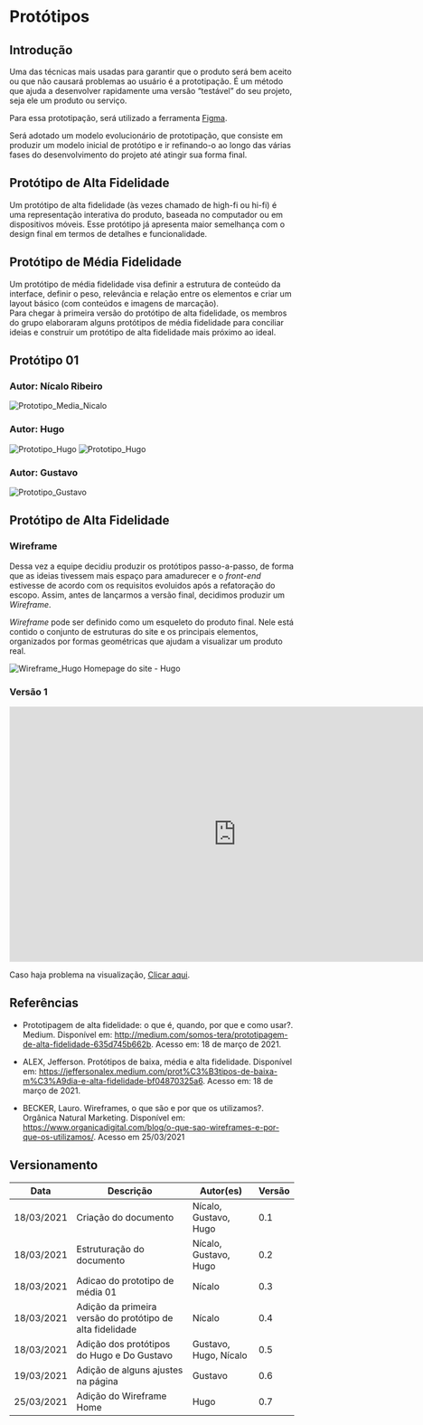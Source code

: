 # Protótipos

## Introdução

Uma das técnicas mais usadas para garantir que o produto será bem aceito ou que não causará problemas ao usuário é a prototipação. É um método que ajuda a desenvolver rapidamente uma versão “testável” do seu projeto, seja ele um produto ou serviço.

Para essa prototipação, será utilizado a ferramenta [Figma](https://www.figma.com/).  

Será adotado um modelo evolucionário de prototipação, que consiste em produzir um modelo inicial de protótipo e ir refinando-o ao longo das várias fases do desenvolvimento do projeto até atingir sua forma final.

## Protótipo de Alta Fidelidade

Um protótipo de alta fidelidade (às vezes chamado de high-fi ou hi-fi) é uma representação interativa do produto, baseada no computador ou em dispositivos móveis. Esse protótipo já apresenta maior semelhança com o design final em termos de detalhes e funcionalidade.  

## Protótipo de Média Fidelidade

Um protótipo de média fidelidade visa definir a estrutura de conteúdo da interface, definir o peso, relevância e relação entre os elementos e criar um layout básico (com conteúdos e imagens de marcação).  
Para chegar à primeira versão do protótipo de alta fidelidade, os membros do grupo elaboraram alguns protótipos de média fidelidade para conciliar ideias e construir um protótipo de alta fidelidade mais próximo ao ideal.

## Protótipo 01 
### Autor: Nícalo Ribeiro

![Prototipo_Media_Nicalo](imagens/prototipo-media-nicalo.jpg)  

### Autor: Hugo

![Prototipo_Hugo](imagens/prototipo-hugo-1.png)
![Prototipo_Hugo](imagens/prototipo-hugo-2.png)  

### Autor: Gustavo

![Prototipo_Gustavo](imagens/prototipo-gustavo.png)

## Protótipo de Alta Fidelidade

### Wireframe

Dessa vez a equipe decidiu produzir os protótipos passo-a-passo, de forma que as ideias tivessem mais espaço para amadurecer e o *front-end* estivesse de acordo com os requisitos evoluidos após a refatoração do escopo. Assim, antes de lançarmos a versão final, decidimos produzir um *Wireframe*.

*Wireframe* pode ser definido como um esqueleto do produto final. Nele está contido o conjunto de estruturas do site e os principais elementos, organizados por formas geométricas que ajudam a visualizar um produto real.

![Wireframe_Hugo](imagens/Wireframe_home.jpg)
Homepage do site - Hugo
### Versão 1
<iframe style="border: 1px solid rgba(0, 0, 0, 0.1);" width="800" height="450" src="https://www.figma.com/embed?embed_host=share&url=https%3A%2F%2Fwww.figma.com%2Fproto%2FxJ49RxNyO7ulXwd86Gxbov%2FUntitled%3Fnode-id%3D2%253A17%26scaling%3Dscale-down" allowfullscreen></iframe>  

Caso haja problema na visualização, [Clicar aqui](https://www.figma.com/proto/xJ49RxNyO7ulXwd86Gxbov/Untitled?node-id=2%3A17&scaling=min-zoom).

## Referências

- Prototipagem de alta fidelidade: o que é, quando, por que e como usar?. Medium. Disponível em: <http://medium.com/somos-tera/prototipagem-de-alta-fidelidade-635d745b662b>. Acesso em: 18 de março de 2021.

- ALEX, Jefferson. Protótipos de baixa, média e alta fidelidade. Disponível em: <https://jeffersonalex.medium.com/prot%C3%B3tipos-de-baixa-m%C3%A9dia-e-alta-fidelidade-bf04870325a6>. Acesso em: 18 de março de 2021.

- BECKER, Lauro. Wireframes, o que são e por que os utilizamos?. Orgânica Natural Marketing. Disponível em: https://www.organicadigital.com/blog/o-que-sao-wireframes-e-por-que-os-utilizamos/. Acesso em 25/03/2021


## Versionamento 

|Data|Descrição|Autor(es)|Versão|
|----|---------|---------|------|
|18/03/2021| Criação do documento | Nícalo, Gustavo, Hugo | 0.1 |
|18/03/2021| Estruturação do documento | Nícalo, Gustavo, Hugo | 0.2 |
|18/03/2021| Adicao do prototipo de média 01 | Nícalo | 0.3 |
|18/03/2021| Adição da primeira versão do protótipo de alta fidelidade | Nícalo | 0.4 |
|18/03/2021| Adição dos protótipos do Hugo e Do Gustavo | Gustavo, Hugo, Nícalo | 0.5 |
|19/03/2021| Adição de alguns ajustes na página | Gustavo | 0.6 |
|25/03/2021| Adição do Wireframe Home | Hugo | 0.7 |